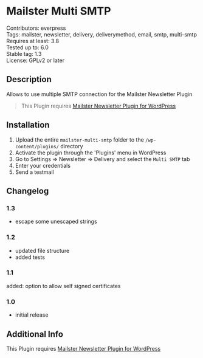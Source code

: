 # Mailster Multi SMTP

Contributors: everpress  
Tags: mailster, newsletter, delivery, deliverymethod, email, smtp, multi-smtp  
Requires at least: 3.8  
Tested up to: 6.0  
Stable tag: 1.3  
License: GPLv2 or later

## Description

Allows to use multiple SMTP connection for the Mailster Newsletter Plugin

> This Plugin requires [Mailster Newsletter Plugin for WordPress](https://mailster.co/?utm_campaign=wporg&utm_source=Mailster+Multi+SMTP&utm_medium=readme)

## Installation

1. Upload the entire `mailster-multi-smtp` folder to the `/wp-content/plugins/` directory
2. Activate the plugin through the 'Plugins' menu in WordPress
3. Go to Settings => Newsletter => Delivery and select the `Multi SMTP` tab
4. Enter your credentials
5. Send a testmail

## Changelog

### 1.3

-   escape some unescaped strings

### 1.2

-   updated file structure
-   added tests

### 1.1

added: option to allow self signed certificates

### 1.0

-   initial release

## Additional Info

This Plugin requires [Mailster Newsletter Plugin for WordPress](https://mailster.co/?utm_campaign=wporg&utm_source=Mailster+Multi+SMTP&utm_medium=readme)
